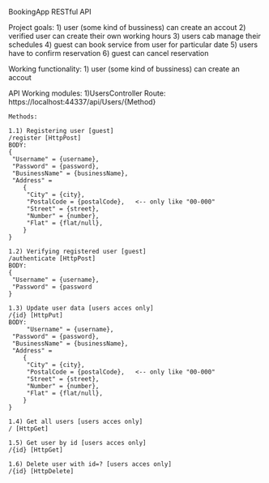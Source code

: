 BookingApp RESTful API

Project goals:
	1) user (some kind of bussiness) can create an accout
	2) verified user can create their own working hours
	3) users cab manage their schedules
	4) guest can book service from user for particular date
	5) users have to confirm reservation
	6) guest can cancel reservation

Working functionality:
	1) user (some kind of bussiness) can create an accout
	

API Working modules:
	1)UsersController
	Route: https://localhost:44337/api/Users/{Method}

	Methods:

	1.1) Registering user [guest]
	/register [HttpPost]
	BODY:
	{
	 "Username" = {username},
	 "Password" = {password},
	 "BusinessName" = {businessName},
	 "Address" = 
		{
		 "City" = {city},
		 "PostalCode = {postalCode},   <-- only like "00-000"
		 "Street" = {street},
		 "Number" = {number},
		 "Flat" = {flat/null},
		}
	}

	1.2) Verifying registered user [guest]
	/authenticate [HttpPost]
	BODY:
	{
	 "Username" = {username},
	 "Password" = {password
	}

	1.3) Update user data [users acces only]
	/{id} [HttpPut]
	BODY:
		 "Username" = {username},
	 "Password" = {password},
	 "BusinessName" = {businessName},
	 "Address" = 
		{
		 "City" = {city},
		 "PostalCode = {postalCode},   <-- only like "00-000"
		 "Street" = {street},
		 "Number" = {number},
		 "Flat" = {flat/null},
		}
	}	

	1.4) Get all users [users acces only]
	/ [HttpGet]

	1.5) Get user by id [users acces only]
	/{id} [HttpGet]

	1.6) Delete user with id=? [users acces only]
	/{id} [HttpDelete]

	
	